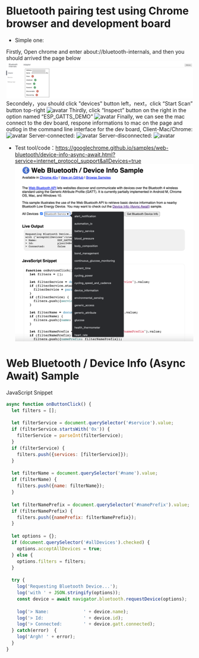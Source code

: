 # Bluetooth pairing test using Chrome browser and development board

* Simple one:

Firstly, Open chrome and enter about://bluetooth-internals, and then you should arrived the page below
![avatar](https://github.com/BlessedChild/TimeTree/blob/main/sources/ota_ble_gatt_server/clickDevices.jpg)
Secondely，you should click "devices" button left，next，click “Start Scan” button top-right
![avatar](https://github.com/BlessedChild/TimeTree/sources/ota_ble_gatt_server/clickDevices_1.jpg)
Thirdly, click “Inspect” button on the right in the option named “ESP_GATTS_DEMO”
![avatar](https://github.com/BlessedChild/TimeTree/sources/ota_ble_gatt_server/clickDevices_2.jpg)
Finally, we can see the mac connect to the dev board, respone informations to mac on the page and outlog in the command line interface for the dev board, Client-Mac/Chrome:
![avatar](https://github.com/BlessedChild/TimeTree/sources/ota_ble_gatt_server/clickDevices_3.jpg)
Server-connected:
![avatar](https://github.com/BlessedChild/TimeTree/sources/ota_ble_gatt_server/connected.png)
Server-disconnected:
![avatar](https://github.com/BlessedChild/TimeTree/sources/ota_ble_gatt_server/disconnected.png)

* Test tool/code：https://googlechrome.github.io/samples/web-bluetooth/device-info-async-await.html?service=internet_protocol_support&allDevices=true
![avatar](https://github.com/BlessedChild/TimeTree/blob/main/sources/match_dev_device/%E7%A4%BA%E4%BE%8B.png)

# Web Bluetooth / Device Info (Async Await) Sample

JavaScript Snippet
``` js
async function onButtonClick() {
  let filters = [];

  let filterService = document.querySelector('#service').value;
  if (filterService.startsWith('0x')) {
    filterService = parseInt(filterService);
  }
  if (filterService) {
    filters.push({services: [filterService]});
  }

  let filterName = document.querySelector('#name').value;
  if (filterName) {
    filters.push({name: filterName});
  }

  let filterNamePrefix = document.querySelector('#namePrefix').value;
  if (filterNamePrefix) {
    filters.push({namePrefix: filterNamePrefix});
  }

  let options = {};
  if (document.querySelector('#allDevices').checked) {
    options.acceptAllDevices = true;
  } else {
    options.filters = filters;
  }

  try {
    log('Requesting Bluetooth Device...');
    log('with ' + JSON.stringify(options));
    const device = await navigator.bluetooth.requestDevice(options);

    log('> Name:             ' + device.name);
    log('> Id:               ' + device.id);
    log('> Connected:        ' + device.gatt.connected);
  } catch(error)  {
    log('Argh! ' + error);
  }
}
```
